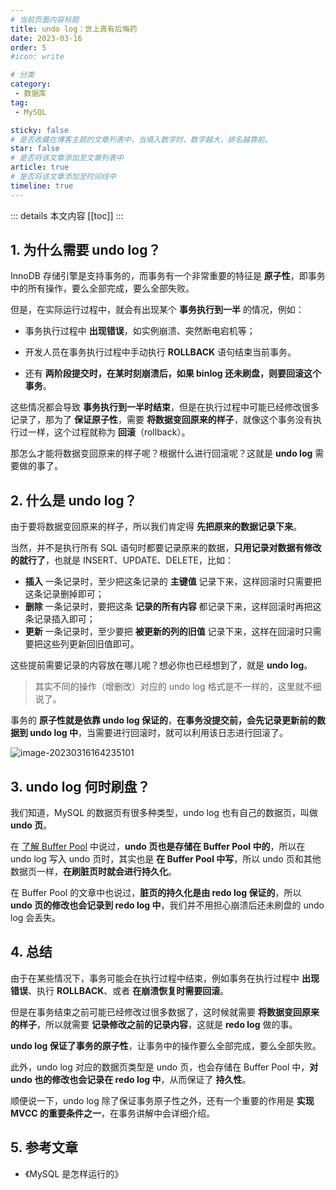 ```yaml
---
# 当前页面内容标题
title: undo log：世上真有后悔药
date: 2023-03-16
order: 5
#icon: write

# 分类
category:
 - 数据库
tag:
 - MySQL

sticky: false
# 是否收藏在博客主题的文章列表中，当填入数字时，数字越大，排名越靠前。
star: false
# 是否将该文章添加至文章列表中
article: true
# 是否将该文章添加至时间线中
timeline: true
---
```



::: details 本文内容
[[toc]]
:::

## 1. 为什么需要 undo log？

InnoDB 存储引擎是支持事务的，而事务有一个非常重要的特征是 **原子性**，即事务中的所有操作，要么全部完成，要么全部失败。

但是，在实际运行过程中，就会有出现某个 **事务执行到一半** 的情况，例如：

- 事务执行过程中 **出现错误**，如实例崩溃、突然断电宕机等；
- 开发人员在事务执行过程中手动执行 **ROLLBACK** 语句结束当前事务。

- 还有 **两阶段提交时，在某时刻崩溃后，如果 binlog 还未刷盘，则要回滚这个事务**。

这些情况都会导致 **事务执行到一半时结束**，但是在执行过程中可能已经修改很多记录了，那为了 **保证原子性**，需要 **将数据变回原来的样子**，就像这个事务没有执行过一样，这个过程就称为 **回滚**（rollback）。

那怎么才能将数据变回原来的样子呢？根据什么进行回滚呢？这就是 **undo log** 需要做的事了。

## 2. 什么是 undo log？

由于要将数据变回原来的样子，所以我们肯定得 **先把原来的数据记录下来**。

当然，并不是执行所有 SQL 语句时都要记录原来的数据，**只用记录对数据有修改的就行了**，也就是 INSERT、UPDATE、DELETE，比如：

- **插入** 一条记录时，至少把这条记录的 **主键值** 记录下来，这样回滚时只需要把这条记录删掉即可；
- **删除** 一条记录时，要把这条 **记录的所有内容** 都记录下来，这样回滚时再把这条记录插入即可；
- **更新** 一条记录时，至少要把 **被更新的列的旧值** 记录下来，这样在回滚时只需要把这些列更新回旧值即可。

这些提前需要记录的内容放在哪儿呢？想必你也已经想到了，就是 **undo log**。

> 其实不同的操作（增删改）对应的 undo log 格式是不一样的，这里就不细说了。

事务的 **原子性就是依靠 undo log 保证的**，**在事务没提交前，会先记录更新前的数据到 undo log 中**，当需要进行回滚时，就可以利用该日志进行回滚了。

![image-20230316164235101](https://run-notes.oss-cn-beijing.aliyuncs.com/notes/202303161642321.png)

## 3. undo log 何时刷盘？

我们知道，MySQL 的数据页有很多种类型，undo log 也有自己的数据页，叫做 **undo 页**。

在 [了解 Buffer Pool](https://aruni.me/studynotes/database/mysql/buffer_pool/%E4%BA%86%E8%A7%A3BufferPool.html#_3-buffer-pool-%E7%BC%93%E5%AD%98%E4%BB%80%E4%B9%88) 中说过，**undo 页也是存储在 Buffer Pool 中的**，所以在 undo log 写入 undo 页时，其实也是 **在 Buffer Pool 中写**，所以 undo 页和其他数据页一样，**在刷脏页时就会进行持久化**。

在 Buffer Pool 的文章中也说过，**脏页的持久化是由 redo log 保证的**，所以 **undo 页的修改也会记录到 redo log 中**，我们并不用担心崩溃后还未刷盘的 undo log 会丢失。

## 4. 总结

由于在某些情况下，事务可能会在执行过程中结束，例如事务在执行过程中 **出现错误**、执行 **ROLLBACK**、或者 **在崩溃恢复时需要回滚**。

但是在事务结束之前可能已经修改过很多数据了，这时候就需要 **将数据变回原来的样子**，所以就需要 **记录修改之前的记录内容**，这就是 **redo log** 做的事。

**undo log 保证了事务的原子性**，让事务中的操作要么全部完成，要么全部失败。

此外，undo log 对应的数据页类型是 undo 页，也会存储在 Buffer Pool 中，**对 undo 也的修改也会记录在 redo log 中**，从而保证了 **持久性**。

顺便说一下，undo log 除了保证事务原子性之外，还有一个重要的作用是 **实现 MVCC 的重要条件之一**，在事务讲解中会详细介绍。

## 5. 参考文章

- 《MySQL 是怎样运行的》

